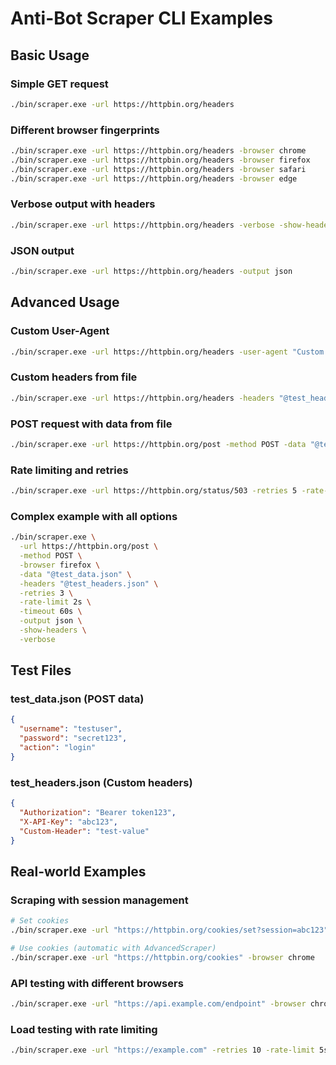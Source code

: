 # Anti-Bot Scraper CLI Examples

## Basic Usage

### Simple GET request
```bash
./bin/scraper.exe -url https://httpbin.org/headers
```

### Different browser fingerprints
```bash
./bin/scraper.exe -url https://httpbin.org/headers -browser chrome
./bin/scraper.exe -url https://httpbin.org/headers -browser firefox
./bin/scraper.exe -url https://httpbin.org/headers -browser safari
./bin/scraper.exe -url https://httpbin.org/headers -browser edge
```

### Verbose output with headers
```bash
./bin/scraper.exe -url https://httpbin.org/headers -verbose -show-headers
```

### JSON output
```bash
./bin/scraper.exe -url https://httpbin.org/headers -output json
```

## Advanced Usage

### Custom User-Agent
```bash
./bin/scraper.exe -url https://httpbin.org/headers -user-agent "Custom Bot 1.0"
```

### Custom headers from file
```bash
./bin/scraper.exe -url https://httpbin.org/headers -headers "@test_headers.json"
```

### POST request with data from file
```bash
./bin/scraper.exe -url https://httpbin.org/post -method POST -data "@test_data.json"
```

### Rate limiting and retries
```bash
./bin/scraper.exe -url https://httpbin.org/status/503 -retries 5 -rate-limit 3s -verbose
```

### Complex example with all options
```bash
./bin/scraper.exe \
  -url https://httpbin.org/post \
  -method POST \
  -browser firefox \
  -data "@test_data.json" \
  -headers "@test_headers.json" \
  -retries 3 \
  -rate-limit 2s \
  -timeout 60s \
  -output json \
  -show-headers \
  -verbose
```

## Test Files

### test_data.json (POST data)
```json
{
  "username": "testuser",
  "password": "secret123",
  "action": "login"
}
```

### test_headers.json (Custom headers)
```json
{
  "Authorization": "Bearer token123",
  "X-API-Key": "abc123",
  "Custom-Header": "test-value"
}
```

## Real-world Examples

### Scraping with session management
```bash
# Set cookies
./bin/scraper.exe -url "https://httpbin.org/cookies/set?session=abc123" -browser chrome

# Use cookies (automatic with AdvancedScraper)
./bin/scraper.exe -url "https://httpbin.org/cookies" -browser chrome
```

### API testing with different browsers
```bash
./bin/scraper.exe -url "https://api.example.com/endpoint" -browser chrome -headers "@api_headers.json"
```

### Load testing with rate limiting
```bash
./bin/scraper.exe -url "https://example.com" -retries 10 -rate-limit 5s -verbose
```
